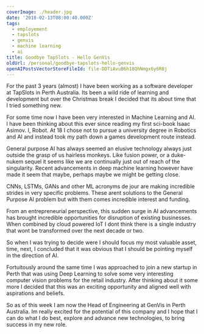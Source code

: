```yaml
---
coverImage: ./header.jpg
date: '2018-02-13T08:00:40.000Z'
tags:
  - employement
  - tapslots
  - genvis
  - machine learning
  - ai
title: Goodbye TapSlots - Hello GenVis
oldUrl: /personal/goodbye-tapslots-hello-genvis
openAIPostsVectorStoreFileId: file-DDTiAvuB6h18QhNmgx6y6R8j
---
```


For the past 3 years (almost) I have been working as a software developer at TapSlots in Perth Australia. Its been a wild ride of learning and development but over the Christmas break I decided that its about time that I tried something new.

<!-- more -->

For some time now I have been very interested in Machine Learning and AI. I have been thinking about this ever since reading my first sci-book Isaac Asimov. I, Robot. At 18 I chose not to pursue a university degree in Robotics and AI and instead took my path down a games development route instead.

General purpose AI has always seemed an elusive technology always just outside the grasp of us hairless monkeys. Like fusion power, or a duke-nukem sequel it seems like we are continually just out of reach of the singularity. Recent advancements in deep machine learning however have made it seem that maybe, perhaps maybe we might be getting close.

CNNs, LSTMs, GANs and other ML acronyms de jour are making incredible strides in very specific problems. These arent solutions to the General Purpose AI problem but with them comes incredible interest and funding.

From an entrepreneurial perspective, this sudden surge in AI advancements has brought incredible opportunities for disruption of existing businesses. When combined by cloud powered IoT I dont think there is a single industry that wont be transformed over the next decade or two.

So when I was trying to decide were I should focus my most valuable asset, time, next, I concluded that it was obvious that I should be pointing myself in the direction of AI.

Fortuitously around the same time I was approached to join a new startup in Perth that was using Deep Learning to solve some very interesting computer vision problems for the retail industry. After thinking about it some more I decided that this was an exciting opportunity and aligned well with aspirations and beliefs.

So as of this week I am now the Head of Engineering at GenVis in Perth Australia. Im really excited for the potential of this company and I hope that I can do what I do best, explore and advance new technologies, to bring success in my new role.
